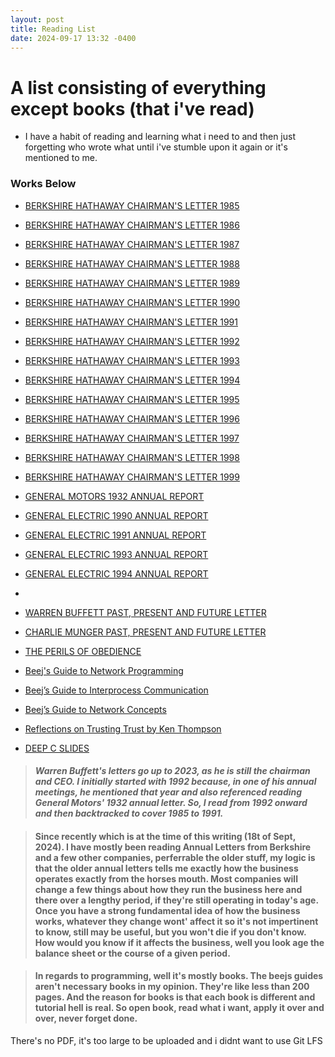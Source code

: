 ```yaml
---
layout: post
title: Reading List
date: 2024-09-17 13:32 -0400
---
```



# A list consisting of everything except books (that i've read)

* I have a habit of reading and learning what i need to and then just forgetting who wrote what until i've stumble upon it again or it's mentioned to me.


### Works Below

- [BERKSHIRE HATHAWAY CHAIRMAN'S LETTER 1985](/assets/articles/Chairman's-Letter-1985.pdf)
- [BERKSHIRE HATHAWAY CHAIRMAN'S LETTER 1986](/assets/articles/Chairman's-Letter-1986.pdf)
- [BERKSHIRE HATHAWAY CHAIRMAN'S LETTER 1987](/assets/articles/Chairman's-Letter-1987.pdf)
- [BERKSHIRE HATHAWAY CHAIRMAN'S LETTER 1988](/assets/articles/Chairman's-Letter-1988.pdf)
- [BERKSHIRE HATHAWAY CHAIRMAN'S LETTER 1989](/assets/articles/Chairman's-Letter-1989.pdf)
- [BERKSHIRE HATHAWAY CHAIRMAN'S LETTER 1990](/assets/articles/Chairman's-Letter-1990.pdf)
- [BERKSHIRE HATHAWAY CHAIRMAN'S LETTER 1991](/assets/articles/Chairman's-Letter-1991.pdf)
- [BERKSHIRE HATHAWAY CHAIRMAN'S LETTER 1992](/assets/articles/Chairman's-Letter-1992.pdf)
- [BERKSHIRE HATHAWAY CHAIRMAN'S LETTER 1993](/assets/articles/Chairman's-Letter-1993.pdf)
- [BERKSHIRE HATHAWAY CHAIRMAN'S LETTER 1994](/assets/articles/Chairman's-Letter-1994.pdf)
- [BERKSHIRE HATHAWAY CHAIRMAN'S LETTER 1995](/assets/articles/Chairman's-Letter-1995.pdf)
- [BERKSHIRE HATHAWAY CHAIRMAN'S LETTER 1996](/assets/articles/Chairman's-Letter-1996.pdf)
- [BERKSHIRE HATHAWAY CHAIRMAN'S LETTER 1997](/assets/articles/Chairman's-Letter-1997.pdf)
- [BERKSHIRE HATHAWAY CHAIRMAN'S LETTER 1998](/assets/articles/Chairman's-Letter-1998.pdf)
- [BERKSHIRE HATHAWAY CHAIRMAN'S LETTER 1999](/assets/articles/Chairman's-Letter-1999.pdf)


- [GENERAL MOTORS 1932 ANNUAL REPORT](/assets/articles/generalmotors1932.pdf)
- [GENERAL ELECTRIC 1990 ANNUAL REPORT](/assets/articles/)
- [GENERAL ELECTRIC 1991 ANNUAL REPORT](/assets/articles/generalelectric1991.pdf)
- [GENERAL ELECTRIC 1993 ANNUAL REPORT](/assets/articles/generalelectric1993.pdf)
- [GENERAL ELECTRIC 1994 ANNUAL REPORT](/assets/articles/generalelectric1994.pdf)
- []()
- [WARREN BUFFETT PAST, PRESENT AND FUTURE LETTER](/assets/articles/WEB-past-present-future-2014.pdf)
- [CHARLIE MUNGER PAST, PRESENT AND FUTURE LETTER](/assets/articles/CTM-past-present-future-2014.pdf)
- [THE PERILS OF OBEDIENCE](/assets/articles/the-perils-of-obedience.pdf)


- [Beej's Guide to Network Programming](/assets/articles/bgnet_usl_c_2.pdf)
- [Beej’s Guide to Interprocess Communication](/assets/articles/bgnet_usl_c_1.pdf)
- [Beej’s Guide to Network Concepts](/assets/articles/bgnet0_usl_c_1.pdf)
- [Reflections on Trusting Trust by Ken Thompson](/assets/articles/Trusting-Trust-p761-thompson.pdf)
- [DEEP C SLIDES](/assets/articles/DeepC_slides_oct2011.pdf)


> #### _Warren Buffett's letters go up to 2023, as he is still the chairman and CEO. I initially started with 1992 because, in one of his annual meetings, he mentioned that year and also referenced reading General Motors' 1932 annual letter. So, I read from 1992 onward and then backtracked to cover 1985 to 1991._



> #### Since recently which is at the time of this writing (18t of Sept, 2024). I have mostly been reading Annual Letters from Berkshire and a few other companies, perferrable the older stuff, my logic is that the older annual letters tells me exactly how the business operates exactly from the horses mouth. Most companies will change a few things about how they run the business here and there over a lengthy period, if they're still operating in today's age. Once you have a strong fundamental idea of how the business works, whatever they change wont' affect it so it's not impertinent to know, still may be useful, but you won't die if you don't know. How would you know if it affects the business, well you look age the balance sheet or the course of a given period. 



> #### In regards to programming, well it's mostly books. The beejs guides aren't necessary books in my opinion. They're like less than 200 pages. And the reason for books is that each book is different and tutorial hell is real. So open book, read what i want, apply it over and over, never forget done. 


There's no PDF, it's too large to be uploaded and i didnt want to use Git LFS